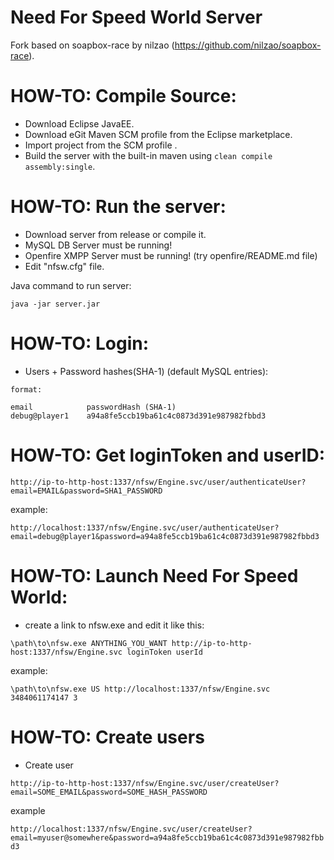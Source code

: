 # Need For Speed World Server

Fork based on soapbox-race by nilzao (https://github.com/nilzao/soapbox-race).

# HOW-TO: Compile Source: 
- Download Eclipse JavaEE.
- Download eGit Maven SCM profile from the Eclipse marketplace. 
- Import project from the SCM profile .
- Build the server with the built-in maven using `clean compile assembly:single`.

# HOW-TO: Run the server:
- Download server from release or compile it.
- MySQL DB Server must be running!
- Openfire XMPP Server must be running! (try openfire/README.md file)
- Edit "nfsw.cfg" file.
    
Java command to run server:

    java -jar server.jar

# HOW-TO: Login:

- Users + Password hashes(SHA-1) (default MySQL entries):

```
format:

email            passwordHash (SHA-1)
debug@player1    a94a8fe5ccb19ba61c4c0873d391e987982fbbd3
```

# HOW-TO: Get loginToken and userID:

`http://ip-to-http-host:1337/nfsw/Engine.svc/user/authenticateUser?email=EMAIL&password=SHA1_PASSWORD`

example:

    http://localhost:1337/nfsw/Engine.svc/user/authenticateUser?email=debug@player1&password=a94a8fe5ccb19ba61c4c0873d391e987982fbbd3

# HOW-TO: Launch Need For Speed World:

- create a link to nfsw.exe and edit it like this:

`\path\to\nfsw.exe ANYTHING_YOU_WANT http://ip-to-http-host:1337/nfsw/Engine.svc loginToken userId`

example:

`\path\to\nfsw.exe US http://localhost:1337/nfsw/Engine.svc 3484061174147 3`

# HOW-TO: Create users

- Create user

`http://ip-to-http-host:1337/nfsw/Engine.svc/user/createUser?email=SOME_EMAIL&password=SOME_HASH_PASSWORD`

example

`http://localhost:1337/nfsw/Engine.svc/user/createUser?email=myuser@somewhere&password=a94a8fe5ccb19ba61c4c0873d391e987982fbbd3`